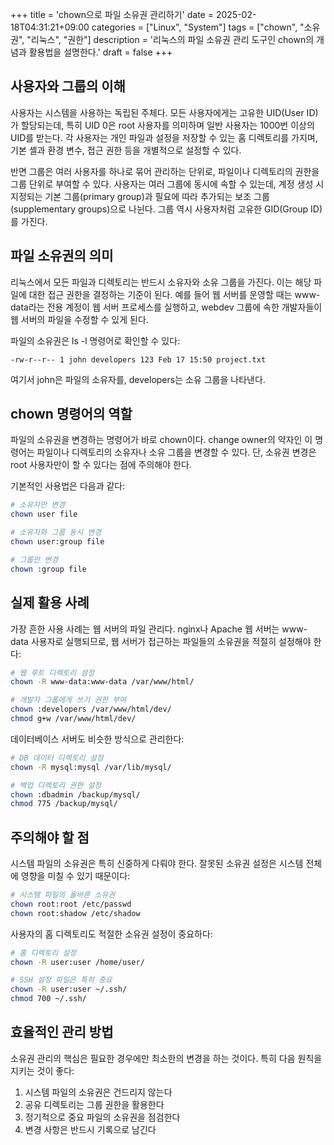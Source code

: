 +++
title = 'chown으로 파일 소유권 관리하기'
date = 2025-02-18T04:31:21+09:00
categories = ["Linux", "System"]
tags = ["chown", "소유권", "리눅스", "권한"]
description = '리눅스의 파일 소유권 관리 도구인 chown의 개념과 활용법을 설명한다.'
draft = false
+++

## 사용자와 그룹의 이해

사용자는 시스템을 사용하는 독립된 주체다. 모든 사용자에게는 고유한 UID(User ID)가 할당되는데, 특히 UID 0은 root 사용자를 의미하며 일반 사용자는 1000번 이상의 UID를 받는다. 각 사용자는 개인 파일과 설정을 저장할 수 있는 홈 디렉토리를 가지며, 기본 셸과 환경 변수, 접근 권한 등을 개별적으로 설정할 수 있다.

반면 그룹은 여러 사용자를 하나로 묶어 관리하는 단위로, 파일이나 디렉토리의 권한을 그룹 단위로 부여할 수 있다. 사용자는 여러 그룹에 동시에 속할 수 있는데, 계정 생성 시 지정되는 기본 그룹(primary group)과 필요에 따라 추가되는 보조 그룹(supplementary groups)으로 나뉜다. 그룹 역시 사용자처럼 고유한 GID(Group ID)를 가진다.

## 파일 소유권의 의미

리눅스에서 모든 파일과 디렉토리는 반드시 소유자와 소유 그룹을 가진다. 이는 해당 파일에 대한 접근 권한을 결정하는 기준이 된다. 예를 들어 웹 서버를 운영할 때는 www-data라는 전용 계정이 웹 서버 프로세스를 실행하고, webdev 그룹에 속한 개발자들이 웹 서버의 파일을 수정할 수 있게 된다.

파일의 소유권은 ls -l 명령어로 확인할 수 있다:

```
-rw-r--r-- 1 john developers 123 Feb 17 15:50 project.txt
```

여기서 john은 파일의 소유자를, developers는 소유 그룹을 나타낸다.

## chown 명령어의 역할

파일의 소유권을 변경하는 명령어가 바로 chown이다. change owner의 약자인 이 명령어는 파일이나 디렉토리의 소유자나 소유 그룹을 변경할 수 있다. 단, 소유권 변경은 root 사용자만이 할 수 있다는 점에 주의해야 한다.

기본적인 사용법은 다음과 같다:

```bash
# 소유자만 변경
chown user file

# 소유자와 그룹 동시 변경
chown user:group file

# 그룹만 변경
chown :group file
```

## 실제 활용 사례

가장 흔한 사용 사례는 웹 서버의 파일 관리다. nginx나 Apache 웹 서버는 www-data 사용자로 실행되므로, 웹 서버가 접근하는 파일들의 소유권을 적절히 설정해야 한다:

```bash
# 웹 루트 디렉토리 설정
chown -R www-data:www-data /var/www/html/

# 개발자 그룹에게 쓰기 권한 부여
chown :developers /var/www/html/dev/
chmod g+w /var/www/html/dev/
```

데이터베이스 서버도 비슷한 방식으로 관리한다:

```bash
# DB 데이터 디렉토리 설정
chown -R mysql:mysql /var/lib/mysql/

# 백업 디렉토리 권한 설정
chown :dbadmin /backup/mysql/
chmod 775 /backup/mysql/
```

## 주의해야 할 점

시스템 파일의 소유권은 특히 신중하게 다뤄야 한다. 잘못된 소유권 설정은 시스템 전체에 영향을 미칠 수 있기 때문이다:

```bash
# 시스템 파일의 올바른 소유권
chown root:root /etc/passwd
chown root:shadow /etc/shadow
```

사용자의 홈 디렉토리도 적절한 소유권 설정이 중요하다:

```bash
# 홈 디렉토리 설정
chown -R user:user /home/user/

# SSH 설정 파일은 특히 중요
chown -R user:user ~/.ssh/
chmod 700 ~/.ssh/
```

## 효율적인 관리 방법

소유권 관리의 핵심은 필요한 경우에만 최소한의 변경을 하는 것이다. 특히 다음 원칙을 지키는 것이 좋다:

1. 시스템 파일의 소유권은 건드리지 않는다
2. 공유 디렉토리는 그룹 권한을 활용한다
3. 정기적으로 중요 파일의 소유권을 점검한다
4. 변경 사항은 반드시 기록으로 남긴다
